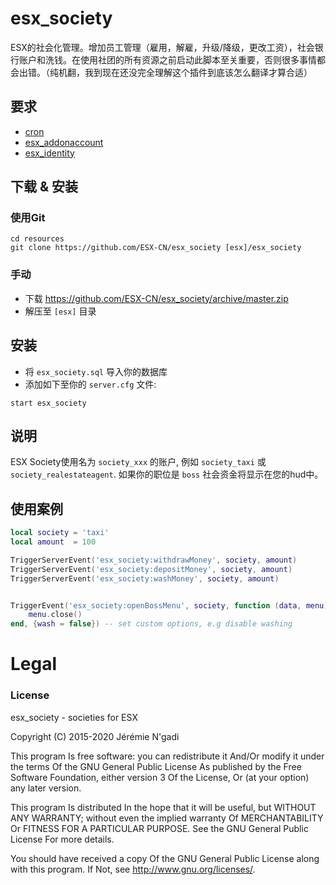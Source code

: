 # esx_society
ESX的社会化管理。增加员工管理（雇用，解雇，升级/降级，更改工资），社会银行账户和洗钱。在使用社团的所有资源之前启动此脚本至关重要，否则很多事情都会出错。（纯机翻，我到现在还没完全理解这个插件到底该怎么翻译才算合适）

## 要求
- [cron](https://github.com/ESX-Org/cron)
- [esx_addonaccount](https://github.com/ESX-CN/esx_addonaccount)
- [esx_identity](https://github.com/ESX-Org/esx_identity)

## 下载 & 安装

### 使用Git
```
cd resources
git clone https://github.com/ESX-CN/esx_society [esx]/esx_society
```

### 手动
- 下载 https://github.com/ESX-CN/esx_society/archive/master.zip
- 解压至 `[esx]` 目录

## 安装
- 将 `esx_society.sql` 导入你的数据库
- 添加如下至你的 `server.cfg` 文件:

```
start esx_society
```

## 说明
ESX Society使用名为 `society_xxx` 的账户, 例如 `society_taxi` 或 `society_realestateagent`. 如果你的职位是 `boss` 社会资金将显示在您的hud中。

## 使用案例
```lua
local society = 'taxi'
local amount  = 100

TriggerServerEvent('esx_society:withdrawMoney', society, amount)
TriggerServerEvent('esx_society:depositMoney', society, amount)
TriggerServerEvent('esx_society:washMoney', society, amount)


TriggerEvent('esx_society:openBossMenu', society, function (data, menu)
	menu.close()
end, {wash = false}) -- set custom options, e.g disable washing
```

# Legal
### License
esx_society - societies for ESX

Copyright (C) 2015-2020 Jérémie N'gadi

This program Is free software: you can redistribute it And/Or modify it under the terms Of the GNU General Public License As published by the Free Software Foundation, either version 3 Of the License, Or (at your option) any later version.

This program Is distributed In the hope that it will be useful, but WITHOUT ANY WARRANTY; without even the implied warranty Of MERCHANTABILITY Or FITNESS FOR A PARTICULAR PURPOSE. See the GNU General Public License For more details.

You should have received a copy Of the GNU General Public License along with this program. If Not, see http://www.gnu.org/licenses/.